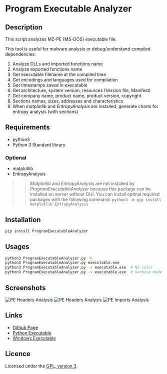 # Program Executable Analyzer

## Description

This script analyzes MZ-PE (MS-DOS) executable file.

This tool is useful for malware analysis or debug/understand compiled dependencies.

 1. Analyze DLLs and imported functions name
 2. Analyze exported functions name
 3. Get executable filename at the compiled time
 4. Get encodings and languages used for compilation
 5. Get timestamps saved in executable
 6. Get architecture, system version, resources (Version file, Manifest)
 7. Get company name, product name, product version, copyright
 8. Sections names, sizes, addresses and characteristics
 9. When *matplotlib* and *EntropyAnalysis* are installed, generate charts for entropy analysis (with sections)

## Requirements

 - python3
 - Python 3 Standard library

### Optional

 - matplotlib
 - EntropyAnalysis

>> *Matplotlib* and *EntropyAnalysis* are not installed by *ProgramExecutableAnalyzer* because this package can be installed on server without GUI.
>> You can install optinal required packages with the following command: `python3 -m pip install matplotlib EntropyAnalysis`

## Installation

```bash
pip install ProgramExecutableAnalyzer
```

## Usages

```bash
python3 ProgramExecutableAnalyzer.py -h
python3 ProgramExecutableAnalyzer.py executable.exe
python3 ProgramExecutableAnalyzer.py -c executable.exe  # No color
python3 ProgramExecutableAnalyzer.py -v executable.exe  # Verbose mode
```

## Screenshots

![PE Headers Analysis](https://mauricelambert.github.io/info/python/security/PEheaders.png "PE Headers Analysis")
![PE Headers Analysis](https://mauricelambert.github.io/info/python/security/PEversion.png "PE Version Analysis")
![PE Imports Analysis](https://mauricelambert.github.io/info/python/security/PEimports.png "PE Imports Analysis")

## Links

 - [Github Page](https://github.com/mauricelambert/ProgramExecutableAnalyzer/)
 - [Python Executable](https://mauricelambert.github.io/info/python/security/ProgramExecutableAnalyzer.pyz)
 - [Windows Executable](https://mauricelambert.github.io/info/python/security/ProgramExecutableAnalyzer.exe)

## Licence

Licensed under the [GPL, version 3](https://www.gnu.org/licenses/).
